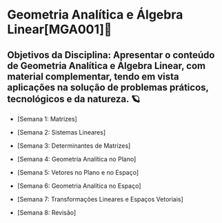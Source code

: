 # Geometria Analítica e Álgebra Linear[MGA001]🚀

## Objetivos da Disciplina: Apresentar o conteúdo de Geometria Analítica e Álgebra Linear, com material complementar, tendo em vista aplicações na solução de problemas práticos, tecnológicos e da natureza. 🪐

* [Semana 1: Matrizes]

* [Semana 2: Sistemas Lineares]

* [Semana 3: Determinantes de Matrizes]

* [Semana 4: Geometria Analítica no Plano]

* [Semana 5: Vetores no Plano e no Espaço]

* [Semana 6: Geometria Analítica no Espaço]

* [Semana 7: Transformações Lineares e Espaços Vetoriais]

* [Semana 8: Revisão]


